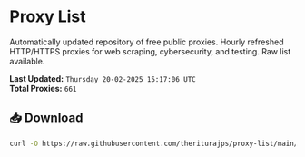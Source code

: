 # Proxy List

Automatically updated repository of free public proxies. Hourly refreshed HTTP/HTTPS proxies for web scraping, cybersecurity, and testing. Raw list available.

**Last Updated:** `Thursday 20-02-2025 15:17:06 UTC`  
**Total Proxies:** `661`

## 📥 Download
```bash
curl -O https://raw.githubusercontent.com/theriturajps/proxy-list/main/proxies.txt
